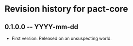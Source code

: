 # Revision history for pact-core

## 0.1.0.0 -- YYYY-mm-dd

* First version. Released on an unsuspecting world.
